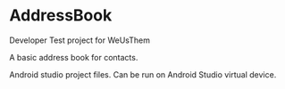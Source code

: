 # AddressBook
Developer Test project for WeUsThem

A basic address book for contacts.

Android studio project files. Can be run on Android Studio virtual device.